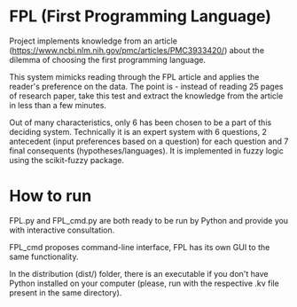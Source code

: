 # FPL (First Programming Language)

Project implements knowledge from an article (https://www.ncbi.nlm.nih.gov/pmc/articles/PMC3933420/) about the dilemma of choosing the first programming language. 

This system mimicks reading through the FPL article and applies the reader's preference on the data. The point is - instead of reading 25 pages of research paper, take this test and extract the knowledge from the article in less than a few minutes.

Out of many characteristics, only 6 has been chosen to be a part of this deciding system. Technically it is an expert system with 6 questions, 2 antecedent (input preferences based on a question) for each question and 7 final consequents (hypotheses/languages). It is implemented in fuzzy logic using the scikit-fuzzy package.

# How to run
FPL.py and FPL_cmd.py are both ready to be run by Python and provide you with interactive consultation. 

FPL_cmd proposes command-line interface, FPL has its own GUI to the same functionality. 

In the distribution (dist/) folder, there is an executable if you don't have Python installed on your computer (please, run with the respective .kv file present in the same directory).